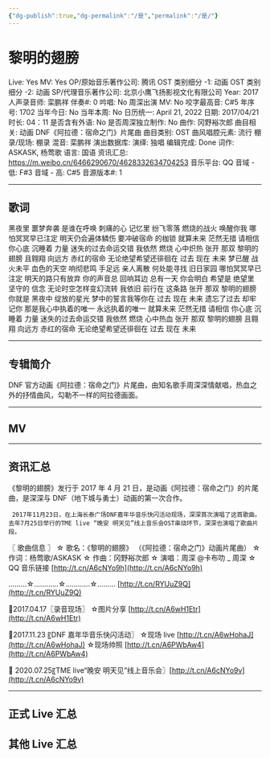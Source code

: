 ```yaml
---
{"dg-publish":true,"dg-permalink":"/是","permalink":"/是/"}
---
```



# 黎明的翅膀

Live: Yes
MV: Yes
OP/原始音乐著作公司: 腾讯
OST 类别细分 -1: 动画
OST 类别细分 -2: 动画
SP/代理音乐著作公司: 北京小鹰飞扬影视文化有限公司
Year: 2017
人声录音师: 栾鹏祥
伴奏#: 0
吟唱: No
周深出演 MV: No
咬字最高音: C#5
年序号: 1702
当年今日: No
当年本周: No
日历统一: April 21, 2022
日期: 2017/04/21
时长: 04：11
是否含有外语: No
是否周深独立制作: No
曲作: 冈野裕次郎
曲目相关: 动画 DNF《阿拉德：宿命之门》片尾曲
曲目类别: OST
曲风唱腔元素: 流行
棚录/现场: 棚录
混音: 栾鹏祥
演出数据库:
演绎: 独唱
编辑完成: Done
词作: ASKASK, 杨莺歌
语言: 国语
资讯汇总: https://m.weibo.cn/6466290670/4628332634704253
音乐平台: QQ
音域 - 低: F#3
音域 - 高: C#5
音源版本#: 1

---

## 歌词

黑夜里 噩梦奔袭 是谁在呼唤
刺痛的心
记忆里 纷飞零落 燃烧的战火
唤醒你我
哪怕冥冥早已注定 明天仍会遍体鳞伤
要冲破宿命 的枷锁
就算未来 茫然无措
请相信 你心底 沉睡着 力量
迷失的过去命运交错
我依然 燃烧 心中炽热
张开 那双 黎明的翅膀
且翱翔 向远方 赤红的宿命
无论绝望希望还徘徊在
过去 现在 未来
梦已醒 战火未平 血色的天空
响彻悲鸣
手足远 亲人离散 何处能寻找
旧日家园
哪怕冥冥早已注定 明天的路只有放弃
你的声音总 回响耳边
总有一天 你会明白
希望是 绝望里 坚守的 信念
无论时空怎样变幻流转
我依旧 前行在 这条路
张开 那双 黎明的翅膀
你就是 黑夜中 绽放的星光
梦中的誓言我等你在
过去 现在 未来
遗忘了过去 却牢记你
那是我心中执着的唯一
永远执着的唯一
就算未来 茫然无措
请相信 你心底 沉睡着 力量
迷失的过去命运交错
我依然 燃烧 心中热血
张开 那双 黎明的翅膀
且翱翔 向远方 赤红的宿命
无论绝望希望还徘徊在
过去 现在 未来

---

## 专辑简介

DNF 官方动画《阿拉德：宿命之门》片尾曲，由知名歌手周深深情献唱，热血之外的抒情曲风，勾勒不一样的阿拉德画面。

---

## MV

---

## 资讯汇总

《黎明的翅膀》发行于 2017 年 4 月 21 日，是动画《阿拉德：宿命之门》的片尾曲，是深深与 DNF（地下城与勇士）动画的第一次合作。

     2017年11月23日，在上海长泰广场DNF嘉年华音乐快闪活动现场，深深首次演唱了这首歌曲。去年7月25日举行的TME live “晚安 明天见”线上音乐会OST串烧环节，深深也演唱了歌曲片段。

〖 歌曲信息 〗
☆ 歌名：《黎明的翅膀》
（《阿拉德：宿命之门》动画片尾曲）
☆ 作词：杨莺歌/ASKASK
☆ 作曲：冈野裕次郎
☆ 演唱：周深 @卡布叻 _ 周深
☆ QQ 音乐链接 [http://t.cn/A6cNYo9h](http://t.cn/A6cNYo9h)

………☆…………☆…………☆………
[http://t.cn/RYUuZ9Q](http://t.cn/RYUuZ9Q)

💫2017.04.17〖录音现场〗
☆图片分享 [http://t.cn/A6wH1Etr](http://t.cn/A6wH1Etr)

💫2017.11.23 〖DNF 嘉年华音乐快闪活动〗
☆现场 live [http://t.cn/A6wHohaJ](http://t.cn/A6wHohaJ)
☆现场帅照 [http://t.cn/A6PWbAw4](http://t.cn/A6PWbAw4)

💫 2020.07.25〖TME live“晚安 明天见”线上音乐会〗[http://t.cn/A6cNYo9v](http://t.cn/A6cNYo9v)

---

## 正式 Live 汇总

## 其他 Live 汇总
